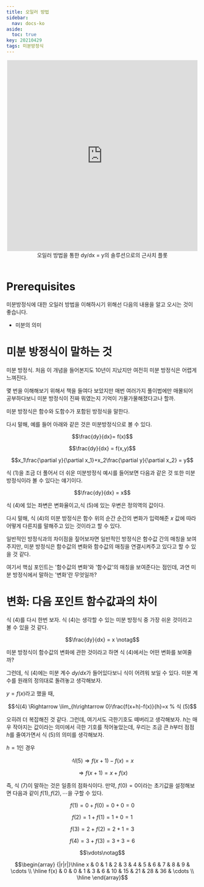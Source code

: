 ```yaml
---
title: 오일러 방법
sidebar:
  nav: docs-ko
aside:
  toc: true
key: 20210429
tags: 미분방정식
---
```


<center>
  <iframe width = "500" height = "500" frameborder = "0" src="https://angeloyeo.github.io/p5/2021-04-29-Euler_method/"></iframe>
  <br>
  오일러 방법을 통한 dy/dx = y의 솔루션으로의 근사치 플롯
  <br>
  <br>
</center>

# Prerequisites

미분방정식에 대한 오일러 방법을 이해하시기 위해선 다음의 내용을 알고 오시는 것이 좋습니다.

* 미분의 의미

# 미분 방정식이 말하는 것

미분 방정식. 처음 이 개념을 들어본지도 10년이 지났지만 여전히 미분 방정식은 어렵게 느껴진다.

몇 번을 이해해보기 위해서 책을 들여다 보았지만 매번 여러가지 풀이법에만 매몰되어 공부하다보니 미분 방정식이 진짜 뭐였는지 기억이 가물가물해졌다고나 할까.

미분 방정식은 함수와 도함수가 포함된 방정식을 말한다.

다시 말해, 예를 들어 아래와 같은 것은 미분방정식으로 볼 수 있다.

$$\frac{dy}{dx}= f(x)$$

$$\frac{dy}{dx} = f(x,y)$$

$$x_1\frac{\partial y}{\partial x_1}+x_2\frac{\partial y}{\partial x_2} = y$$


식 (1)을 조금 더 풀어서 더 쉬운 미분방정식 예시를 들어보면 다음과 같은 것 또한 미분방정식이라 볼 수 있다는 얘기이다.

$$\frac{dy}{dx} = x$$

식 (4)에 있는 좌변은 변화율이고,식 (5)에 있는 우변은 정의역의 값이다.

다시 말해, 식 (4)의 미분 방정식은 함수 위의 순간 순간의 변화가 입력해준 $x$ 값에 따라 어떻게 다른지를 말해주고 있는 것이라고 할 수 있다.

일반적인 방정식과의 차이점을 짚어보자면 일반적인 방정식은 함수값 간의 매칭을 보여주지만, 미분 방정식은 함수값의 변화와 함수값의 매칭을 연결시켜주고 있다고 할 수 있을 것 같다.

여기서 핵심 포인트는 '함수값의 변화'와 '함수값'의 매칭을 보여준다는 점인데, 과연 미분 방정식에서 말하는 '변화'란 무엇일까?

# 변화: 다음 포인트 함수값과의 차이

식 (4)를 다시 한번 보자. 식 (4)는 생각할 수 있는 미분 방정식 중 가장 쉬운 것이라고 볼 수 있을 것 같다.

$$\frac{dy}{dx} = x \notag$$

미분 방정식이 함수값의 변화에 관한 것이라고 하면 식 (4)에서는 어떤 변화를 보여줄까?

그런데, 식 (4)에는 미분 계수 $dy/dx$가 들어있다보니 식이 어려워 보일 수 있다. 미분 계수를 원래의 정의대로 돌려놓고 생각해보자.

$y=f(x)$라고 했을 때,

$$식(4) \Rightarrow \lim_{h\rightarrow 0}\frac{f(x+h)-f(x)}{h}=x % 식 (5)$$

오히려 더 복잡해진 것 같다. 그런데, 여기서도 극한기호도 떼버리고 생각해보자. $h$는 매우 작아지는 값이라는 의미에서 극한 기호를 적어놓았는데, 우리는 조금 큰 $h$부터 점점 $h$를 줄여가면서 식 (5)의 의미를 생각해보자.

$h=1$인 경우

$$식(5)\Rightarrow f(x+1)-f(x) = x % 식 (6)$$

$$\Rightarrow f(x+1) = x + f(x) % 식 (7)$$

즉, 식 (7)이 말하는 것은 일종의 점화식이다. 만약, $f(0)=0$이라는 초기값을 설정해보면 다음과 같이 $f(1), f(2), \cdots$을 구할 수 있다.


$$f(1) = 0 + f(0) = 0 + 0 = 0$$

$$f(2) = 1 + f(1) = 1+ 0 = 1$$

$$f(3) = 2 + f(2) = 2 + 1 = 3$$

$$f(4) = 3 + f(3) = 3 + 3 = 6$$

$$\vdots\notag$$


$$\begin{array} {|r|r|}\hline 
  x & 0 & 1 & 2 & 3 & 4 & 5 & 6 & 7 & 8 & 9 & \cdots \\ \hline 
  f(x) & 0 & 0 & 1 & 3 & 6 & 10 & 15 & 21 & 28 & 36 & \cdots \\ \hline  \end{array}$$
